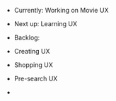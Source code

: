 - Currently: Working on Movie UX

- Next up: Learning UX

- Backlog:
- Creating UX
- Shopping UX
- Pre-search UX
- 